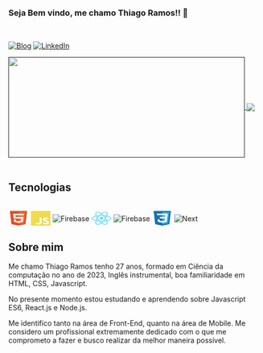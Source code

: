 ### Seja Bem vindo, me chamo Thiago Ramos!!  👋
<br>

[![Blog](https://img.shields.io/website?label=Portfolio&style=for-the-badge&url=https://sujeitoprogramador.com/)](https://thiagoramos-port.firebaseapp.com/)
[![LinkedIn](https://img.shields.io/badge/LinkedIn-0077B5?style=for-the-badge&logo=linkedin&logoColor=white)](https://www.linkedin.com/in/thiago-ramos-1696a81ba/)


<a href="">
  <img height=200 width=470 align="center" src="https://github-readme-stats.vercel.app/api?username=thiagoRN&show_icons=true&theme=dracula&count_private=true"/>
</a>

<a href="">
  <img height=200  align="center" src="https://github-readme-stats.vercel.app/api/top-langs/?username=thiagoRN&layout=compact&theme=dracula" />
</a>
<br><br>

## Tecnologias


<div style="display: inline_block"><br>
  <img align="center" alt="HTML" height="30" width="40" src="https://raw.githubusercontent.com/devicons/devicon/master/icons/html5/html5-original.svg">
  <img align="center" alt="Js" height="30" width="40" src="https://raw.githubusercontent.com/devicons/devicon/master/icons/javascript/javascript-plain.svg">
  <img align="center" alt="Firebase" height="30" width="40" src="https://cdn.jsdelivr.net/gh/devicons/devicon/icons/firebase/firebase-plain.svg">
  <img align="center" alt="React" height="30" width="40" src="https://raw.githubusercontent.com/devicons/devicon/master/icons/react/react-original.svg">
  <img align="center" alt="Firebase" height="30" width="40" src="https://cdn.jsdelivr.net/gh/devicons/devicon/icons/mysql/mysql-original.svg">
  <img align="center" alt="CSS" height="30" width="40" src="https://raw.githubusercontent.com/devicons/devicon/master/icons/css3/css3-original.svg">
  <img align="center" alt="Next" height="30" width="40" src="https://cdn.jsdelivr.net/gh/devicons/devicon/icons/nextjs/nextjs-original.svg">       
</div>

## Sobre mim
Me chamo Thiago Ramos tenho 27 anos, formado em Ciência da computação no ano de 2023, Inglês instrumental, boa familiaridade em HTML, CSS, Javascript.

No presente momento estou estudando e aprendendo sobre Javascript ES6, React.js e Node.js.

Me identifico tanto na área de Front-End, quanto na área de Mobile. Me considero um profissional extremamente dedicado com o que me comprometo a fazer e busco realizar da melhor maneira possível.
